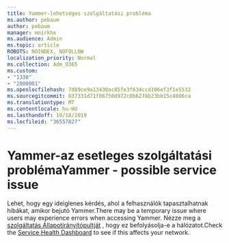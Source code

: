 ```yaml
---
title: Yammer-lehetséges szolgáltatási probléma
ms.author: pebaum
author: pebaum
manager: mnirkhe
ms.audience: Admin
ms.topic: article
ROBOTS: NOINDEX, NOFOLLOW
localization_priority: Normal
ms.collection: Adm_O365
ms.custom:
- "1338"
- "2800001"
ms.openlocfilehash: 7d89ce9a13430ac85fe3f634ccd106ef3f1e5532
ms.sourcegitcommit: 037331d71f06750d972c0b6278b23bb15c4806ca
ms.translationtype: MT
ms.contentlocale: hu-HU
ms.lasthandoff: 10/18/2019
ms.locfileid: "36557827"
---
```

# <a name="yammer---possible-service-issue"></a><span data-ttu-id="598ee-102">Yammer-az esetleges szolgáltatási probléma</span><span class="sxs-lookup"><span data-stu-id="598ee-102">Yammer - possible service issue</span></span>

<span data-ttu-id="598ee-103">Lehet, hogy egy ideiglenes kérdés, ahol a felhasználók tapasztalhatnak hibákat, amikor bejutó Yammer.</span><span class="sxs-lookup"><span data-stu-id="598ee-103">There may be a temporary issue where users may experience errors when accessing Yammer.</span></span> <span data-ttu-id="598ee-104">Nézze meg a [szolgáltatás Állapotirányítópultját](https://admin.microsoft.com/AdminPortal/Home#/servicehealth) , hogy ez befolyásolja-e a hálózatot.</span><span class="sxs-lookup"><span data-stu-id="598ee-104">Check the [Service Health Dashboard](https://admin.microsoft.com/AdminPortal/Home#/servicehealth) to see if this affects your network.</span></span>
